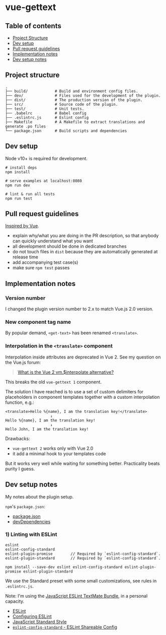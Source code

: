 # vue-gettext

## Table of contents

- [Project Structure](#project-structure)
- [Dev setup](#dev-setup)
- [Pull request guidelines](#pull-request-guidelines)
- [Implementation notes](#implementation-notes)
- [Dev setup notes](#dev-setup-notes)

## Project structure

```
.
├── build/            # Build and environment config files.
├── dev/              # Files used for the development of the plugin.
├── dist/             # The production version of the plugin.
├── src/              # Source code of the plugin.
├── test/             # Unit tests.
├── .babelrc          # Babel config
├── .eslintrc.js      # Eslint config
├── Makefile          # A Makefile to extract translations and generate .po files
└── package.json      # Build scripts and dependencies
```

## Dev setup

Node v10+ is required for development.

```shell
# install deps
npm install

# serve examples at localhost:8080
npm run dev

# lint & run all tests
npm run test
```

## Pull request guidelines

[Inspired by Vue](https://github.com/vuejs/vue/blob/299ecfc19fa0f59effef71d24686bd7eb70ecbab/.github/CONTRIBUTING.md#pull-request-guidelines).

- explain why/what you are doing in the PR description, so that anybody can quickly understand what you want
- all development should be done in dedicated branches
- do not touch files in `dist` because they are automatically generated at release time
- add accompanying test case(s)
- make sure `npm test` passes

## Implementation notes

### Version number

I changed the plugin version number to 2.x to match Vue.js 2.0 version.

### New component tag name

By popular demand, `<get-text>` has been renamed `<translate>`.

### Interpolation in the `<translate>` component

Interpolation inside attributes are deprecated in Vue 2. See my question on
the Vue.js forum:

> [What is the Vue 2 vm.\$interpolate alternative?](https://forum.vuejs.org/t/what-is-the-vue-2-vm-interpolate-alternative/2866)

This breaks the old `vue-gettext 1` component.

The solution I have reached is to use a set of custom delimiters for
placeholders in component templates together with a custom interpolation
function, e.g.:

```
<translate>Hello %{name}, I am the translation key!</translate>
                    ↓
Hello %{name}, I am the translation key!
                    ↓
Hello John, I am the translation key!
```

Drawbacks:

- `vue-gettext 2` works only with Vue 2.0
- it add a minimal hook to your templates code

But it works very well while waiting for something better. Practicality beats
purity I guess.

## Dev setup notes

My notes about the plugin setup.

`npm`'s `package.json`:

- [package.json](https://docs.npmjs.com/files/package.json)
- [devDependencies](https://docs.npmjs.com/files/package.json#devdependencies)

### 1) Linting with ESLint

```
eslint
eslint-config-standard
eslint-plugin-promise        // Required by `eslint-config-standard`.
eslint-plugin-standard       // Required by `eslint-config-standard`.
```

```
npm install --save-dev eslint eslint-config-standard eslint-plugin-promise eslint-plugin-standard
```

We use the Standard preset with some small customizations, see rules
in `.eslintrc.js`.

Note: I'm using the
[JavaScript ESLint TextMate Bundle](https://github.com/natesilva/javascript-eslint.tmbundle),
in a personal capacity.

- [ESLint](http://eslint.org)
- [Configuring ESLint](http://eslint.org/docs/user-guide/configuring)
- [JavaScript Standard Style](http://standardjs.com)
- [`eslint-config-standard` - ESLint Shareable Config](https://github.com/feross/eslint-config-standard/blob/c879df/README.md)
